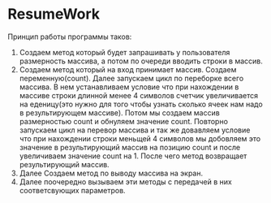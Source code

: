 # ResumeWork

Принцип работы программы таков:
1. Создаем метод который будет запрашивать у пользователя размерность массива, а потом по очереди вводить строки в массив.
2. Создаем метод который на вход принимает массив. Создаем переменную(count). Далее запускаем цикл по переборке всего массива. В нем устанавливаем условие что при нахождении в массиве строки длинной менее 4 символов счетчик увеличивается на еденицу(это нужно для того чтобы узнать сколько ячеек нам надо в результирующем массиве). Потом мы создаем массив размерностью count и обнуляем значение count. Повторно запускаем цикл на перевор массива и так же довавляем условие что при нахождении строки меньщей 4 символов мы добовляем это значение в результирующий массив на позицию count и после увеличиваем значение count на 1. После чего метод возвращает результирующий массив.
3. Далее Создаем метод по выводу массива на экран. 
4. Далее поочередно вызываем эти методы с передачей в них соответсвующих параметров.
